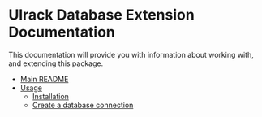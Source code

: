 # Ulrack Database Extension Documentation

This documentation will provide you with information about working with, and extending this package.

- [Main README](../README.md)
- [Usage](usage/index.md)
  - [Installation](usage/installation.md)
  - [Create a database connection](usage/create-a-database-connection.md)